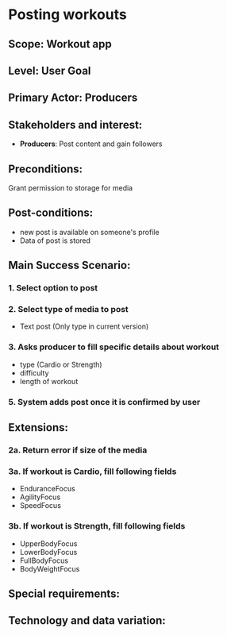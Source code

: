 # Posting workouts

## Scope: Workout app

## Level: User Goal

## Primary Actor: Producers

## Stakeholders and interest: 
- **Producers**: Post content and gain followers

## Preconditions: 
Grant permission to storage for media

## Post-conditions: 
- new post is available on someone's profile
- Data of post is stored

## Main Success Scenario:
### 1. Select option to post
### 2. Select type of media to post
- Text post (Only type in current version)
### 3. Asks producer to fill specific details about workout
- type (Cardio or Strength)
- difficulty
- length of workout
### 5. System adds post once it is confirmed by user

## Extensions: 
### 2a. Return error if size of the media 
### 3a. If workout is Cardio, fill following fields
- EnduranceFocus
- AgilityFocus
- SpeedFocus
### 3b. If workout is Strength, fill following fields
- UpperBodyFocus
- LowerBodyFocus
- FullBodyFocus
- BodyWeightFocus

## Special requirements: 

## Technology and data variation: 


